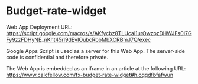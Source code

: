 # Budget-rate-widget
Web App Deployment URL:
https://script.google.com/macros/s/AKfycbz8TLUcai1urOwzozDHWJFs0I7GFy9zzFDHyNE_nKht45rI9dEvIOubcRbbMbXCRBmJ7Q/exec

Google Apps Script is used as a server for this Web App.
The server-side code is confidential and therefore private.

The Web App is embedded as an iframe in an article at the following URL:
https://www.calcfellow.com/fx-budget-rate-widget#h.cqgdfbfafwun
